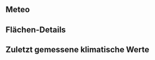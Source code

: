 <script setup>
    import Chart from '../../components/Chart.vue'
    import TablePerPlot from '../../components/TablePerPlot.vue'
    import { ref, onMounted } from 'vue'
    import Jumbo from '../../components/Jumbo.vue'
    import LastClimateValues from '../../components/LastClimateValues.vue';

    let code_plot = ref('1203');
    let code_variable = ref('AT');

    const plots = {
        1201: {name: 'Natteheide'},
        1202: {name: 'Beerenbusch'},
        1203: {name: 'Kienhorst'},
        1204: {name: 'Weitzgrund'},
        1205: {name: 'Neusorgefeld'},
        1206: {name: 'Schwenow'},
        1207: {name: 'Beerenbusch Buchen'},
        1208: {name: 'Fünfeichen'},
        1209: {name: 'Kienhorst Eichen'}
    };

    const variables = {
        //AP: {name: 'Atmospheric pressure', unit: 'hPa'},
        AT: {name: 'Air temperature', unit: '°C'},
        MP: {name: 'Soil Moisture Matric potential', unit: 'kPa'},
        //PR: {name: 'Precipitation', unit: 'mm'},
        RH: {name: 'Relative air humidity', unit: '%'},
        //SR: {name: 'Global radiation', unit: 'W/m²'},
        ST: {name: 'Soil temperature', unit: '°C'},
        TF: {name: 'Throughfall', unit: 'mm'},
        WC: {name: 'Water content', unit: 'Vol%'},
        //WD: {name: 'Wind direction', unit: '°'},
        WS: {name: 'Wind speed', unit: 'm/s'}
    }
</script>

<Jumbo image="/level2/1203-Kienhorst_Bestand_1_resized.jpg" titled="Kienhorst"/>

## Meteo
<Chart :code_plot="code_plot" :code_variable="code_variable" :code_plot_description="plots[code_plot]" :code_variable_description="variables[code_variable]"  />

## Flächen-Details
<TablePerPlot  :code_plot="code_plot" />

## Zuletzt gemessene klimatische Werte
<LastClimateValues :code_plot="code_plot" :code_variable="code_variable"/>